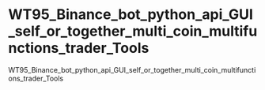 # WT95_Binance_bot_python_api_GUI_self_or_together_multi_coin_multifunctions_trader_Tools
WT95_Binance_bot_python_api_GUI_self_or_together_multi_coin_multifunctions_trader_Tools
